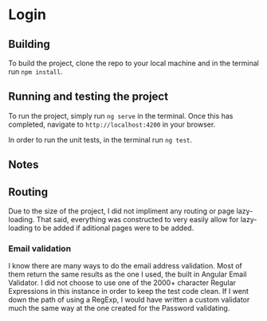 # Login

## Building
To build the project, clone the repo to your local machine and in the terminal run `npm install`.

## Running and testing the project
To run the project, simply run `ng serve` in the terminal.
Once this has completed, navigate to `http://localhost:4200` in your browser.

In order to run the unit tests, in the terminal run `ng test`.

## Notes
## Routing
Due to the size of the project, I did not impliment any routing or page lazy-loading. That said, everything was constructed to very easily allow for lazy-loading to be added if aditional pages were to be added.

### Email validation
I know there are many ways to do the email address validation. Most of them return the same results as the one I used, the built in Angular Email Validator. I did not choose to use one of the 2000+ character Regular Expressions in this instance in order to keep the test code clean. If I went down the path of using a RegExp, I would have written a custom validator much the same way at the one created for the Password validating.


